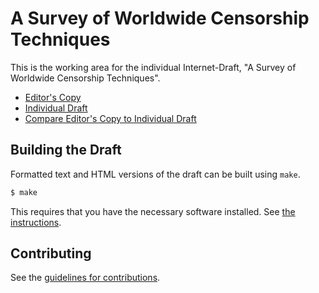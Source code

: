 # A Survey of Worldwide Censorship Techniques

This is the working area for the individual Internet-Draft, "A Survey of Worldwide Censorship Techniques".

* [Editor's Copy](https://josephlhall.github.io/rfc-censorship-tech/#go.draft-hall-censorship-tech.html)
* [Individual Draft](https://tools.ietf.org/html/draft-hall-censorship-tech)
* [Compare Editor's Copy to Individual Draft](https://josephlhall.github.io/rfc-censorship-tech/#go.draft-hall-censorship-tech.diff)

## Building the Draft

Formatted text and HTML versions of the draft can be built using `make`.

```sh
$ make
```

This requires that you have the necessary software installed.  See
[the instructions](https://github.com/martinthomson/i-d-template/blob/master/doc/SETUP.md).


## Contributing

See the
[guidelines for contributions](https://github.com/josephlhall/rfc-censorship-tech/blob/master/CONTRIBUTING.md).
